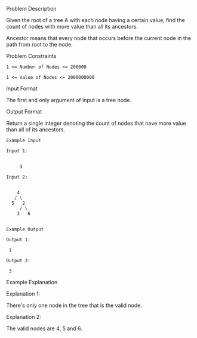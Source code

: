 Problem Description

Given the root of a tree A with each node having a certain value, find the count of nodes with more value than all its ancestors.

Ancestor means that every node that occurs before the current node in the path from root to the node.



Problem Constraints

    1 <= Number of Nodes <= 200000
    
    1 <= Value of Nodes <= 2000000000



Input Format

The first and only argument of input is a tree node.



Output Format

Return a single integer denoting the count of nodes that have more value than all of its ancestors.


    
    Example Input
    
    Input 1:
    
     
         3
    
    Input 2:
    
     
        4
       / \
      5   2
         / \
        3   6
    
    
    Example Output
    
    Output 1:
    
     1 
    
    Output 2:
    
     3
    

Example Explanation

Explanation 1:


 There's only one node in the tree that is the valid node.

Explanation 2:

 The valid nodes are 4, 5 and 6.
 
